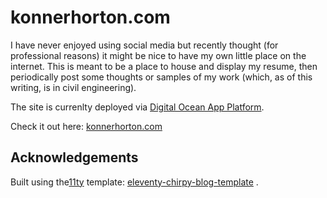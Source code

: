 # konnerhorton.com

I have never enjoyed using social media but recently thought (for professional reasons) it might be nice to have my own little place on the internet. This is meant to be a place to house and display my resume, then periodically post some thoughts or samples of my work (which, as of this writing, is in civil engineering).

The site is currenlty deployed via [Digital Ocean App Platform](https://www.digitalocean.com/products/app-platform).

Check it out here: [konnerhorton.com](https://www.konnerhorton.com)

## Acknowledgements

Built using the[11ty](https://www.11ty.dev/) template: [eleventy-chirpy-blog-template](https://github.com/muenzpraeger/eleventy-chirpy-blog-template) .

